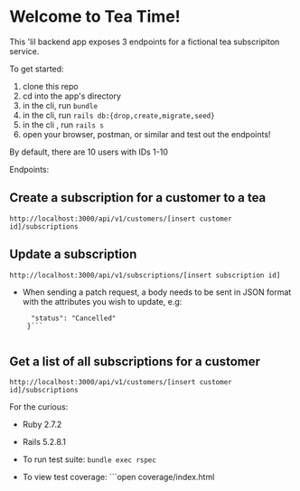 # Welcome to Tea Time!

This 'lil backend app exposes 3 endpoints for a fictional tea subscripiton service.

To get started:
1. clone this repo
2. cd into the app's directory 
3. in the cli, run ```bundle```
4. in the cli, run ```rails db:{drop,create,migrate,seed}```
5. in the cli , run ```rails s```
3. open your browser, postman, or similar and test out the endpoints!

By default, there are 10 users with IDs 1-10

Endpoints:

## Create a subscription for a customer to a tea
```http://localhost:3000/api/v1/customers/[insert customer id]/subscriptions```

## Update a subscription
```http://localhost:3000/api/v1/subscriptions/[insert subscription id]```

* When sending a patch request, a body needs to be sent in JSON format with the attributes you wish to update, e.g:
  ```{
    "status": "Cancelled"
   }```
   
## Get a list of all subscriptions for a customer
```http://localhost:3000/api/v1/customers/[insert customer id]/subscriptions```

For the curious:

* Ruby 2.7.2
* Rails 5.2.8.1

* To run test suite: ```bundle exec rspec```
* To view test coverage: ```open coverage/index.html
